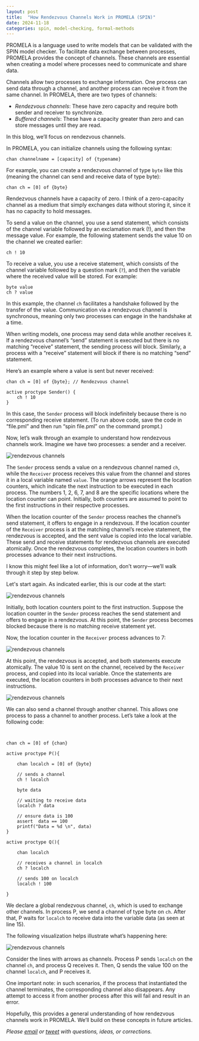 ```yaml
---
layout: post
title:  "How Rendezvous Channels Work in PROMELA (SPIN)"
date: 2024-11-18
categories: spin, model-checking, formal-methods
---
```


PROMELA is a language used to write models that can be validated with the SPIN model checker. To facilitate data exchange between processes, PROMELA provides the concept of channels. These channels are essential when creating a model where processes need to communicate and share data.

Channels allow two processes to exchange information. One process can send data through a channel, and another process can receive it from the same channel. In PROMELA, there are two types of channels:

- *Rendezvous channels*: These have zero capacity and require both sender and receiver to synchronize.
- *Buffered channels*: These have a capacity greater than zero and can store messages until they are read.

In this blog, we’ll focus on rendezvous channels.

In PROMELA, you can initialize channels using the following syntax:

```promela 
chan channelname = [capacity] of {typename}
```

For example, you can create a rendezvous channel of type `byte` like this (meaning the channel can send and receive data of type byte):

```promela 
chan ch = [0] of {byte}
```

Rendezvous channels have a capacity of zero. I think of a zero-capacity channel as a medium that simply exchanges data without storing it, since it has no capacity to hold messages.


To send a value on the channel, you use a send statement, which consists of the channel variable followed by an exclamation mark (!), and then the message value. For example, the following statement sends the value 10 on the channel we created earlier:
```
ch ! 10
```

To receive a value, you use a receive statement, which consists of the channel variable followed by a question mark (`?`), and then the variable where the received value will be stored. For example:

```promela 
byte value
ch ? value
```

In this example, the channel `ch` facilitates a handshake followed by the transfer of the value. Communication via a rendezvous channel is synchronous, meaning only two processes can engage in the handshake at a time.

When writing models, one process may send data while another receives it. If a rendezvous channel’s “send” statement is executed but there is no matching “receive” statement, the sending process will block. Similarly, a process with a “receive” statement will block if there is no matching “send” statement.

Here’s an example where a value is sent but never received:

```promela 
chan ch = [0] of {byte}; // Rendezvous channel

active proctype Sender() {
    ch ! 10
}
```

In this case, the `Sender` process will block indefinitely because there is no corresponding receive statement. (To run above code, save the code in “file.pml” and then run “spin file.pml” on the command prompt.)

Now, let’s walk through an example to understand how rendezvous channels work. Imagine we have two processes: a sender and a receiver.

<img loading="lazy" src="{{ site.baseurl }}/images/2024-11-18-rendezvous-channels/one.png" alt="rendezvous channels"  />

The `Sender` process sends a value on a rendezvous channel named `ch`, while the `Receiver` process receives this value from the channel and stores it in a local variable named `value`. The orange arrows represent the location counters, which indicate the next instruction to be executed in each process. The numbers 1, 2, 6, 7, and 8 are the specific locations where the location counter can point. Initially, both counters are assumed to point to the first instructions in their respective processes.


When the location counter of the `Sender` process reaches the channel’s send statement, it offers to engage in a rendezvous. If the location counter of the `Receiver` process is at the matching channel’s receive statement, the rendezvous is accepted, and the sent value is copied into the local variable. These send and receive statements for rendezvous channels are executed atomically. Once the rendezvous completes, the location counters in both processes advance to their next instructions.

I know this might feel like a lot of information, don’t worry—we’ll walk through it step by step below.

Let's start again. As indicated earlier, this is our code at the start:

<img loading="lazy" src="{{ site.baseurl }}/images/2024-11-18-rendezvous-channels/one.png" alt="rendezvous channels"  />

Initially, both location counters point to the first instruction. Suppose the location counter in the `Sender` process reaches the send statement and offers to engage in a rendezvous. At this point, the `Sender` process becomes blocked because there is no matching receive statement yet.

Now, the location counter in the `Receiver` process advances to 7:

<img loading="lazy" src="{{ site.baseurl }}/images/2024-11-18-rendezvous-channels/two.png" alt="rendezvous channels"  />

At this point, the rendezvous is accepted, and both statements execute atomically. The value 10 is sent on the channel, received by the `Receiver` process, and copied into its local variable. Once the statements are executed, the location counters in both processes advance to their next instructions.

<img loading="lazy" src="{{ site.baseurl }}/images/2024-11-18-rendezvous-channels/three.png" alt="rendezvous channels"  />

We can also send a channel through another channel. This allows one process to pass a channel to another process. Let’s take a look at the following code:

```


chan ch = [0] of {chan}

active proctype P(){ 

    chan localch = [0] of {byte}

    // sends a channel
    ch ! localch 

    byte data

    // waiting to receive data
    localch ? data

    // ensure data is 100 
    assert  data == 100
    printf("Data = %d \n", data)
}

active proctype Q(){ 

    chan localch 

    // receives a channel in localch 
    ch ? localch 

    // sends 100 on localch
    localch ! 100

}
```

We declare a global rendezvous channel, `ch`, which is used to exchange other channels. In process P, we send a channel of type byte on `ch`. After that, P waits for `localch` to receive data into the variable data (as seen at line 15).

The following visualization helps illustrate what’s happening here:

<img loading="lazy" src="{{ site.baseurl }}/images/2024-11-18-rendezvous-channels/five.png" alt="rendezvous channels"  />

Consider the lines with arrows as channels. Process P sends `localch` on the channel `ch`, and process Q receives it. Then, Q sends the value 100 on the channel `localch`, and P receives it.

One important note: in such scenarios, if the process that instantiated the channel terminates, the corresponding channel also disappears. Any attempt to access it from another process after this will fail and result in an error.

Hopefully, this provides a general understanding of how rendezvous channels work in PROMELA. We’ll build on these concepts in future articles.

*Please [email](mailto:waqas.younas@gmail.com) or [tweet](https://x.com/wyounas) with questions, ideas, or corrections.*
